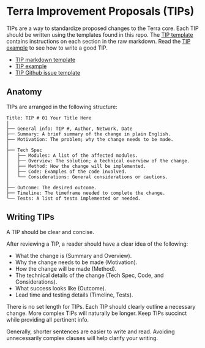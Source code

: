 # Terra Improvement Proposals (TIPs)

TIPs are a way to standardize proposed changes to the Terra core. Each TIP should be written using the templates found in this repo. The [TIP template](./tip-template) contains instructions on each section in the raw markdown. Read the [TIP example](./tip-example.md) to see how to write a good TIP. 

- [TIP markdown template](./tip-template.md)
- [TIP example](./tip-example.md)
- [TIP Github issue template](./.github/ISSUE_TEMPLATE/terra-improvement-proposal--tip-.md)


## Anatomy

TIPs are arranged in the following structure:

```
Title: TIP # 01 Your Title Here
│ 
├── General info: TIP #, Author, Network, Date
├── Summary: A brief summary of the change in plain English. 
├── Motivation: The problem; why the change needs to be made.
│ 
├── Tech Spec
│   ├── Modules: A list of the affected modules. 
│   ├── Overview: The solution; a technical overview of the change. 
│   ├── Method: How the change will be implemented.
│   ├── Code: Examples of the code involved. 
│   └── Considerations: General considerations or cautions. 
│ 
├── Outcome: The desired outcome. 
├── Timeline: The timeframe needed to complete the change.
└── Tests: A list of tests implemented or needed. 
```

## Writing TIPs

A TIP should be clear and concise. 

After reviewing a TIP, a reader should have a clear idea of the following:

- What the change is (Summary and Overview).
- Why the change needs to be made (Motivation).
- How the change will be made (Method).
- The technical details of the change (Tech Spec, Code, and Considerations).
- What success looks like (Outcome).
- Lead time and testing details (Timeline, Tests).

There is no set length for TIPs. Each TIP should clearly outline a necessary change. More complex TIPs will naturally be longer. Keep TIPs succinct while providing all pertinent info. 

Generally, shorter sentences are easier to write and read. Avoiding unnecessarily complex clauses will help clarify your writing. 

